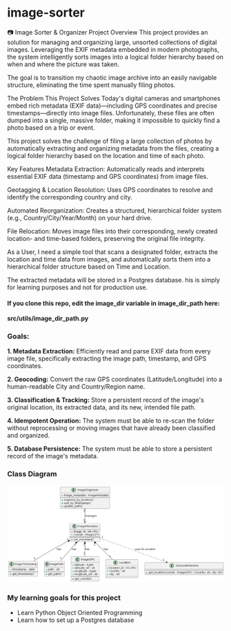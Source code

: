 # image-sorter

📷 Image Sorter & Organizer
Project Overview
This project provides an solution for managing and organizing large, unsorted collections of digital images. Leveraging the EXIF metadata embedded in modern photographs, the system intelligently sorts images into a logical folder hierarchy based on when and where the picture was taken.

The goal is to transition my chaotic image archive into an easily navigable structure, eliminating the time spent manually filing photos.

The Problem This Project Solves
Today's digital cameras and smartphones embed rich metadata (EXIF data)—including GPS coordinates and precise timestamps—directly into image files. Unfortunately, these files are often dumped into a single, massive folder, making it impossible to quickly find a photo based on a trip or event.

This project solves the challenge of filing a large collection of photos by automatically extracting and organizing metadata from the files, creating a logical folder hierarchy based on the location and time of each photo.

Key Features
Metadata Extraction: Automatically reads and interprets essential EXIF data (timestamp and GPS coordinates) from image files.

Geotagging & Location Resolution: Uses GPS coordinates to resolve and identify the corresponding country and city.

Automated Reorganization: Creates a structured, hierarchical folder system (e.g., Country/City/Year/Month) on your hard drive.

File Relocation: Moves image files into their corresponding, newly created location- and time-based folders, preserving the original file integrity.

As a User, I need a simple tool that scans a designated folder, extracts the location and time data from images, and automatically sorts them into a hierarchical folder structure based on Time and Location.

The extracted metadata will be stored in a Postgres database. his is simply for learning purposes and not for production use.


#### If you clone this repo, edit the image_dir variable in image_dir_path here:
**src/utils/image_dir_path.py**


### Goals:

**1. Metadata Extraction:** Efficiently read and parse EXIF data from every image file, specifically extracting the image path, timestamp, and GPS coordinates.

**2. Geocoding:** Convert the raw GPS coordinates (Latitude/Longitude) into a human-readable City and Country/Region name.

**3. Classification & Tracking:** Store a persistent record of the image's original location, its extracted data, and its new, intended file path.

**4. Idempotent Operation:** The system must be able to re-scan the folder without reprocessing or moving images that have already been classified and organized.

**5. Database Persistence:** The system must be able to store a persistent record of the image's metadata.


### Class Diagram

![alt text](assets/architecture/diagrams/class_diagram.png)
 
### My learning goals for this project

* Learn Python Object Oriented Programming
* Learn how to set up a Postgres database
